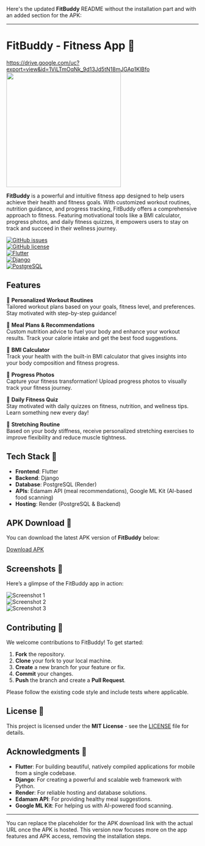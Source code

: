 Here's the updated **FitBuddy** README without the installation part and with an added section for the APK:

---

# FitBuddy - Fitness App 💪
https://drive.google.com/uc?export=view&id=1ViLTmOqNk_9d13Jd5tN18mJGAp1KlBfo
<img src="https://drive.google.com/uc?export=view&id=1ViLTmOqNk_9d13Jd5tN18mJGAp1KlBfo" width="300"/>
 
**FitBuddy** is a powerful and intuitive fitness app designed to help users achieve their health and fitness goals. With customized workout routines, nutrition guidance, and progress tracking, FitBuddy offers a comprehensive approach to fitness. Featuring motivational tools like a BMI calculator, progress photos, and daily fitness quizzes, it empowers users to stay on track and succeed in their wellness journey.

[![GitHub issues](https://img.shields.io/github/issues/yourusername/fitbuddy)](https://github.com/yourusername/fitbuddy/issues)  
[![GitHub license](https://img.shields.io/github/license/yourusername/fitbuddy)](https://github.com/yourusername/fitbuddy/license)  
[![Flutter](https://img.shields.io/badge/Flutter-v2.10.5-blue)](https://flutter.dev)  
[![Django](https://img.shields.io/badge/Django-v4.0-green)](https://www.djangoproject.com/)  
[![PostgreSQL](https://img.shields.io/badge/PostgreSQL-v13.4-purple)](https://www.postgresql.org/)

## Features

🔹 **Personalized Workout Routines**  
Tailored workout plans based on your goals, fitness level, and preferences. Stay motivated with step-by-step guidance!

🔹 **Meal Plans & Recommendations**  
Custom nutrition advice to fuel your body and enhance your workout results. Track your calorie intake and get the best food suggestions.

🔹 **BMI Calculator**  
Track your health with the built-in BMI calculator that gives insights into your body composition and fitness progress.

🔹 **Progress Photos**  
Capture your fitness transformation! Upload progress photos to visually track your fitness journey.

🔹 **Daily Fitness Quiz**  
Stay motivated with daily quizzes on fitness, nutrition, and wellness tips. Learn something new every day!

🔹 **Stretching Routine**  
Based on your body stiffness, receive personalized stretching exercises to improve flexibility and reduce muscle tightness.

## Tech Stack 🚀

- **Frontend**: Flutter  
- **Backend**: Django  
- **Database**: PostgreSQL (Render)  
- **APIs**: Edamam API (meal recommendations), Google ML Kit (AI-based food scanning)  
- **Hosting**: Render (PostgreSQL & Backend)

## APK Download 📲

You can download the latest APK version of **FitBuddy** below:

[Download APK](https://your-apk-download-link-here)

## Screenshots 📸

Here’s a glimpse of the FitBuddy app in action:

![Screenshot 1](https://your-image-url-here)  
![Screenshot 2](https://your-image-url-here)  
![Screenshot 3](https://your-image-url-here)

## Contributing 🤝

We welcome contributions to FitBuddy! To get started:

1. **Fork** the repository.
2. **Clone** your fork to your local machine.
3. **Create** a new branch for your feature or fix.
4. **Commit** your changes.
5. **Push** the branch and create a **Pull Request**.

Please follow the existing code style and include tests where applicable.

## License 📝

This project is licensed under the **MIT License** - see the [LICENSE](LICENSE) file for details.

## Acknowledgments 🙏

- **Flutter**: For building beautiful, natively compiled applications for mobile from a single codebase.  
- **Django**: For creating a powerful and scalable web framework with Python.  
- **Render**: For reliable hosting and database solutions.  
- **Edamam API**: For providing healthy meal suggestions.  
- **Google ML Kit**: For helping us with AI-powered food scanning.

---

You can replace the placeholder for the APK download link with the actual URL once the APK is hosted. This version now focuses more on the app features and APK access, removing the installation steps.
